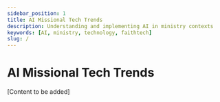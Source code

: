 ```yaml
---
sidebar_position: 1
title: AI Missional Tech Trends
description: Understanding and implementing AI in ministry contexts
keywords: [AI, ministry, technology, faithtech]
slug: /
---
```


# AI Missional Tech Trends

[Content to be added]
